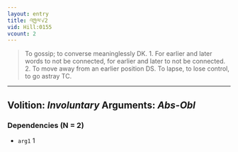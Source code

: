 ```yaml
---
layout: entry
title: འཁྱལ་√2
vid: Hill:0155
vcount: 2
---
```

> To gossip; to converse meaninglessly DK\. 1\. For earlier and later words to not be connected, for earlier and later to not be connected\. 2\. To move away from an earlier position DS\. To lapse, to lose control, to go astray TC\.

---
Volition: _Involuntary_
Arguments: _Abs-Obl_
---

### Dependencies (N = 2)
* `arg1` 1
